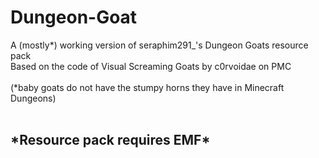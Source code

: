 # Dungeon-Goat
A (mostly*) working version of  seraphim291_'s Dungeon Goats resource pack     </br>
Based on the code of Visual Screaming Goats by c0rvoidae on PMC                             </br></br>
(*baby goats do not have the stumpy horns they have in Minecraft Dungeons)     </br></br>

<h2>*Resource pack requires EMF*</h2>                                          
